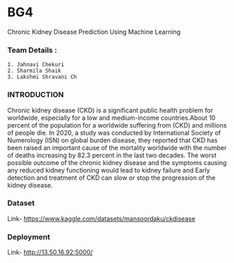 
# BG4

Chronic Kidney Disease Prediction Using Machine Learning


### Team Details :
    1. Jahnavi Chekuri
    2. Sharmila Shaik
    3. Lakshmi Shravani Ch
### INTRODUCTION
Chronic kidney disease (CKD) is a significant public health problem for worldwide, especially for a low and medium-income countries.About 10 percent of the population for a worldwide suffering from (CKD) and millions of people die. In 2020, a study was conducted by International Society of Numerology (ISN) on global burden disease, they reported that CKD has been raised an important cause of the mortality worldwide with the number of deaths increasing by 82.3 percent in the last two decades. The worst possible outcome of the chronic kidney disease and the symptoms causing any reduced kidney functioning would lead to kidney failure and Early detection and treatment of CKD can slow or stop the progression of the kidney disease. 

### Dataset
Link- https://www.kaggle.com/datasets/mansoordaku/ckdisease                                                                                                                                  
### Deployment
Link- http://13.50.16.92:5000/
